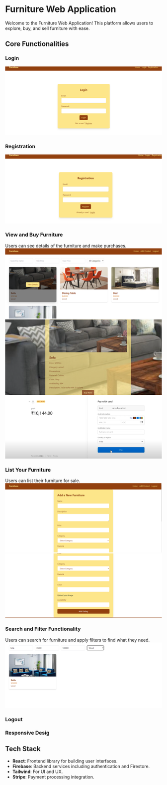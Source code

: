 # Furniture Web Application

Welcome to the Furniture Web Application! This platform allows users to explore, buy, and sell furniture with ease.

## Core Functionalities

### Login
![Login](Image/Login.png)

### Registration
![Registration](Image/registration.png)

### View and Buy Furniture
Users can see details of the furniture and make purchases.
![Furniture Details](Image/Home.png)
![Single Furniture Details](Image/buy1.png)
![Buy Furniture](Image/buy2.png)

### List Your Furniture
Users can list their furniture for sale.
![List Furniture](Image/Addlisting.png)
![List Furniture](Image/Addlisting2.png)



### Search and Filter Functionality
Users can search for furniture and apply filters to find what they need.
![Search and Filter](Image/sEACRCHFILTER.png)

### Logout
### Responsive Desig

## Tech Stack

- **React**: Frontend library for building user interfaces.
- **Firebase**: Backend services including authentication and Firestore.
- **Tailwind**: For UI and UX.
- **Stripe**: Payment processing integration.


